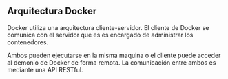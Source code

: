 ##  Arquitectura Docker

Docker utiliza una arquitectura cliente-servidor. El cliente de Docker se comunica con el servidor que es es encargado de administrar los contenedores. <!-- .element: class="fragment"  -->


Ambos pueden ejecutarse en la misma maquina o el cliente puede acceder al demonio de Docker de forma remota. La comunicación entre ambos es mediante una API RESTful. <!-- .element: class="fragment"  -->

